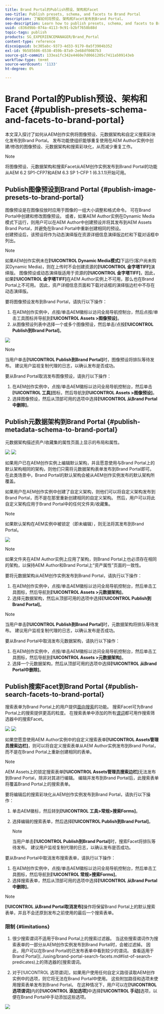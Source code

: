 ```yaml
---
title: Brand Portal的Publish预设、架构和Facet
seo-title: Publish presets, schema, and facets to Brand Portal
description: 了解如何将预设、架构和Facet发布到Brand Portal。
seo-description: Learn how to publish presets, schema, and facets to Brand Portal.
uuid: c836d9bb-074a-4113-9c91-b2bf7658b88d
topic-tags: publish
products: SG_EXPERIENCEMANAGER/Brand_Portal
content-type: reference
discoiquuid: bc305abc-9373-4d33-9179-0a5f3904b352
exl-id: 9b585606-6538-459b-87a9-2e68df0087b3
source-git-commit: 133ea1fc342e4460e7d0661205c7411a509143eb
workflow-type: tm+mt
source-wordcount: '1133'
ht-degree: 0%

---
```


# Brand Portal的Publish预设、架构和Facet {#publish-presets-schema-and-facets-to-brand-portal}

本文深入探讨了如何从AEM创作实例将图像预设、元数据架构和自定义搜索彩块化发布到Brand Portal。 发布功能使组织能够重复使用在AEM Author实例中创建/修改的图像预设、元数据架构和搜索彩块化，从而减少重复工作。

>[!NOTE]
>
>将图像预设、元数据架构和搜索Facet从AEM创作实例发布到Brand Portal的功能从AEM 6.2 SP1-CFP7和AEM 6.3 SP 1-CFP 1 (6.3.1.1)开始可用。

## Publish图像预设到Brand Portal {#publish-image-presets-to-brand-portal}

图像预设是在图像投放时应用于图像的一组大小调整和格式命令。 可在Brand Portal中创建和修改图像预设。 或者，如果AEM Author实例在Dynamic Media模式下运行，则用户可以在AEM Author中创建预设并将其发布到AEM Assets Brand Portal，并避免在Brand Portal中重新创建相同的预设。\
创建预设后，该预设将作为动态演绎版在资源详细信息演绎版边栏和下载对话框中列出。

>[!NOTE]
>
>如果AEM创作实例未在&#x200B;**[!UICONTROL Dynamic Media模式]**&#x200B;下运行(客户尚未购买Dynamic Media)，则在上传时不会创建资源的&#x200B;**[!UICONTROL 金字塔TIFF]**&#x200B;演绎版。 图像预设或动态演绎版适用于资源的&#x200B;**[!UICONTROL 金字塔TIFF]**，因此，如果&#x200B;**[!UICONTROL 金字塔TIFF]**&#x200B;在AEM Author实例上不可用，那么也在Brand Portal上不可用。 因此，资产详细信息页面和下载对话框的演绎版边栏中不存在动态演绎版。

要将图像预设发布到Brand Portal，请执行以下操作：

1. 在AEM创作实例中，点按/单击AEM徽标以访问全局导航控制台，然后点按/单击工具图标并导航到&#x200B;**[!UICONTROL Assets >图像预设]**。
1. 从图像预设列表中选择一个或多个图像预设，然后单击/点按&#x200B;**[!UICONTROL Publish到Brand Portal]**。

![](assets/publishpreset.png)

>[!NOTE]
>
>当用户单击&#x200B;**[!UICONTROL Publish到Brand Portal]**&#x200B;时，图像预设将排队等待发布。 建议用户监视复制代理的日志，以确认发布是否成功。

要从Brand Portal取消发布图像预设，请执行以下操作：

1. 在AEM创作实例中，点按/单击AEM徽标以访问全局导航控制台，然后单击&#x200B;**[!UICONTROL 工具]**&#x200B;图标，然后导航到&#x200B;**[!UICONTROL Assets >图像预设]**。
1. 选择图像预设，然后从顶部可用的选项中选择&#x200B;**[!UICONTROL 从Brand Portal中删除]**。

## Publish元数据架构到Brand Portal  {#publish-metadata-schema-to-brand-portal}

元数据架构描述资产/收藏集的属性页面上显示的布局和属性。

![](assets/metadata-schema-editor.png) ![](assets/asset-properties-1.png)

如果用户已在AEM创作实例上编辑默认架构，并且愿意使用与Brand Portal上的默认架构相同的架构，则他们只需将元数据架构表单发布到Brand Portal即可。 在此类场景中，Brand Portal的默认架构会被从AEM创作实例发布的默认架构所覆盖。

如果用户在AEM创作实例中创建了自定义架构，则他们可以将自定义架构发布到Brand Portal，而不是在那里重新创建相同的自定义架构。 然后，用户可以将此自定义架构应用于Brand Portal中的任何文件夹/收藏集。

>[!NOTE]
>
>如果默认架构在AEM实例中被锁定（即未编辑），则无法将其发布到Brand Portal。

![](assets/default-schema-form.png)

>[!NOTE]
>
>如果文件夹在AEM Author实例上应用了架构，则Brand Portal上也必须存在相同的架构，以保持AEM Author和Brand Portal上“资产属性”页面的一致性。

要将元数据架构从AEM创作实例发布到Brand Portal，请执行以下操作：

1. 在AEM创作实例中，点按/单击AEM徽标以访问全局导航控制台，然后单击工具图标，然后导航到&#x200B;**[!UICONTROL Assets >元数据架构]**。
1. 选择元数据架构，然后从顶部可用的选项中选择&#x200B;**[!UICONTROL Publish到Brand Portal]**。

>[!NOTE]
>
>当用户单击&#x200B;**[!UICONTROL Publish到Brand Portal]**&#x200B;时，元数据架构将排队等待发布。 建议用户监视复制代理的日志，以确认发布是否成功。

要从Brand Portal中取消发布元数据架构，请执行以下操作：

1. 在AEM创作实例中，点按/单击AEM徽标以访问全局导航控制台，然后单击工具图标，然后导航到&#x200B;**[!UICONTROL Assets >元数据架构]**。
1. 选择一个元数据架构，然后从顶部可用的选项中选择&#x200B;**[!UICONTROL 从Brand Portal中删除]**。

## Publish搜索Facet到Brand Portal {#publish-search-facets-to-brand-portal}

搜索表单为Brand Portal上的用户提供[面向搜索](../using/brand-portal-search-facets.md)的功能。 搜索Facet可为Brand Portal上的搜索提供更高的粒度。 在搜索表单中添加的所有[谓词](https://experienceleague.adobe.com/docs/experience-manager-65/assets/administer/search-facets.html)都可用作搜索筛选器中的搜索Facet。

![](assets/property-predicate-removed.png)
![](assets/search-form.png)

如果您愿意使用AEM Author实例中的自定义搜索表单&#x200B;**[!UICONTROL Assets管理员搜索边栏]**，则可以将自定义搜索表单从AEM Author实例发布到Brand Portal，而不是在Brand Portal上重新创建相同的表单。

>[!NOTE]
>
>AEM Assets上的锁定搜索表单&#x200B;**[!UICONTROL Assets管理员搜索边栏]**&#x200B;无法发布到Brand Portal，除非对其进行编辑。 编辑并发布到Brand Portal后，此搜索表单将覆盖Brand Portal上的搜索表单。

要将编辑后的搜索彩块化从AEM创作实例发布到Brand Portal，请执行以下操作：

1. 单击AEM徽标，然后转到&#x200B;**[!UICONTROL 工具>常规>搜索Forms]**。
1. 选择编辑的搜索表单，然后选择&#x200B;**[!UICONTROL Publish到Brand Portal]**。

   >[!NOTE]
   >
   >当用户单击&#x200B;**[!UICONTROL Publish到Brand Portal]**&#x200B;时，搜索Facet将排队等待发布。 建议用户监视复制代理的日志，以确认发布是否成功。

要从Brand Portal中取消发布搜索表单，请执行以下操作：

1. 在AEM创作实例中，点按/单击AEM徽标以访问全局导航控制台，然后单击工具图标，然后导航到&#x200B;**[!UICONTROL 常规>搜索Forms]**。
1. 选择搜索表单，然后从顶部可用的选项中选择&#x200B;**[!UICONTROL 从Brand Portal中删除]**。

>[!NOTE]
>
>**[!UICONTROL 从Brand Portal取消发布]**&#x200B;操作将保留Brand Portal上的默认搜索表单，并且不会还原到发布之前使用的最后一个搜索表单。

### 限制 {#limitations}

1. 很少搜索谓词不适用于Brand Portal上的搜索过滤器。 当这些搜索谓词作为搜索表单的一部分从AEM创作实例发布到Brand Portal时，会被过滤掉。 因此，用户可以在Brand Portal的已发布表单中看到较少的谓词。 查看适用于Brand Portal](../using/brand-portal-search-facets.md#list-of-search-predicates)上的筛选器的[搜索谓词。

1. 对于[!UICONTROL 选项谓词]，如果用户使用任何自定义路径读取AEM创作实例中的选项，则它将无法在Brand Portal中使用。 这些附加路径和选项未使用搜索表单发布到Brand Portal。 在这种情况下，用户可以在&#x200B;**[!UICONTROL 选项谓词]**&#x200B;内的&#x200B;**[!UICONTROL 添加选项]**&#x200B;中选择&#x200B;**[!UICONTROL 手动]**&#x200B;选项，以便在Brand Portal中手动添加这些选项。

![](assets/options-predicate-manual.png)
